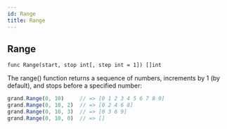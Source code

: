 ```yaml
---
id: Range
title: Range
---
```



## Range
`func Range(start, stop int[, step int = 1]) []int`

The range() function returns a sequence of numbers, increments by 1 (by default), and stops before a specified number:

```js
grand.Range(0, 10)     // => [0 1 2 3 4 5 6 7 8 9]
grand.Range(0, 10, 2)  // => [0 2 4 6 8]
grand.Range(0, 10, 3)  // => [0 3 6 9]
grand.Range(0, 10, 0)  // => []
```
